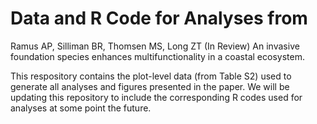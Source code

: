 # Data and R Code for Analyses from 

Ramus AP, Silliman BR, Thomsen MS, Long ZT (In Review) An invasive foundation species enhances multifunctionality in a coastal ecosystem.

This respository contains the plot-level data (from Table S2) used to generate all analyses and figures presented in the paper. We will be updating this repository to include the corresponding R codes used for analyses at some point the future.
